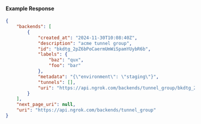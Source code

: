 <!-- Code generated for API Clients. DO NOT EDIT. -->

#### Example Response

```json
{
	"backends": [
		{
			"created_at": "2024-11-30T10:08:40Z",
			"description": "acme tunnel group",
			"id": "bkdtg_2pZ6bPoCaermUmWiSpamYUybR6b",
			"labels": {
				"baz": "qux",
				"foo": "bar"
			},
			"metadata": "{\"environment\": \"staging\"}",
			"tunnels": [],
			"uri": "https://api.ngrok.com/backends/tunnel_group/bkdtg_2pZ6bPoCaermUmWiSpamYUybR6b"
		}
	],
	"next_page_uri": null,
	"uri": "https://api.ngrok.com/backends/tunnel_group"
}
```
